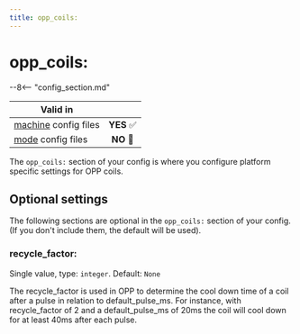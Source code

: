 ```yaml
---
title: opp_coils:
---
```


# opp_coils:


--8<-- "config_section.md"

| Valid in | |
|-----|:----:|
|[machine](instructions/machine_config.md) config files |**YES** :white_check_mark:|
|[mode](instructions/mode_config.md) config files|**NO** :no_entry_sign:|

The `opp_coils:` section of your config is where you configure platform
specific settings for OPP coils.

## Optional settings

The following sections are optional in the `opp_coils:` section of your
config. (If you don't include them, the default will be used).

### recycle_factor:

Single value, type: `integer`. Default: `None`

The recycle_factor is used in OPP to determine the cool down time of a
coil after a pulse in relation to default_pulse_ms. For instance, with
recycle_factor of 2 and a default_pulse_ms of 20ms the coil will cool
down for at least 40ms after each pulse.
